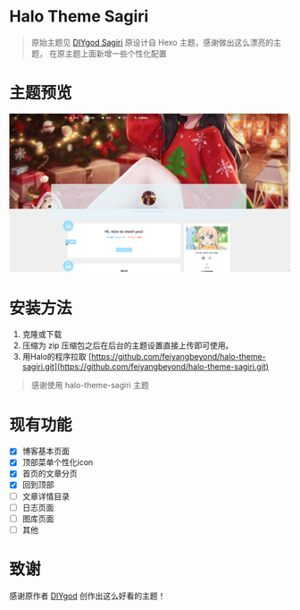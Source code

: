# Halo Theme Sagiri
> 原始主题见 [DIYgod Sagiri](https://github.com/DIYgod/hexo-theme-sagiri) 原设计自 Hexo 主题，感谢做出这么漂亮的主题， 在原主题上面新增一些个性化配置

# 主题预览
![预览](./screenshot.png)

# 安装方法
1. 克隆或下载
2. 压缩为 zip 压缩包之后在后台的主题设置直接上传即可使用。
3. 用Halo的程序拉取 [https://github.com/feiyangbeyond/halo-theme-sagiri.git](https://github.com/feiyangbeyond/halo-theme-sagiri.git)
> 感谢使用 halo-theme-sagiri 主题

# 现有功能
- [x] 博客基本页面
- [x] 顶部菜单个性化icon
- [x] 首页的文章分页
- [x] 回到顶部
- [ ] 文章详情目录
- [ ] 日志页面
- [ ] 图库页面
- [ ] 其他

# 致谢
感谢原作者 [DIYgod](https://diygod.me) 创作出这么好看的主题！
